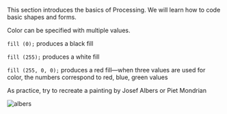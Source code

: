 
This section introduces the basics of Processing. We will learn how to code basic shapes and forms.


Color can be specified with multiple values. 

```fill (0);```
produces a black fill

```fill (255);```
produces a white fill

```fill (255, 0, 0);```
produces a red fill—when three values are used for color, the numbers correspond to red, blue, green values

As practice, try to recreate a painting by Josef Albers or Piet Mondrian

![albers](https://www.google.com/url?sa=i&url=https%3A%2F%2Fwww.khanacademy.org%2Fhumanities%2Fart-1010%2Fpost-war-american-art%2Fpostwar-abstract-art%2Fa%2Falbers-homage-to-the-square&psig=AOvVaw0Cqfo9pAW7yjYyp3GGQwk_&ust=1600703210268000&source=images&cd=vfe&ved=0CAIQjRxqFwoTCODalKmK-OsCFQAAAAAdAAAAABAD)
